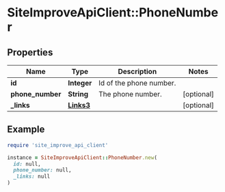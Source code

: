 # SiteImproveApiClient::PhoneNumber

## Properties

| Name | Type | Description | Notes |
| ---- | ---- | ----------- | ----- |
| **id** | **Integer** | Id of the phone number. |  |
| **phone_number** | **String** | The phone number. | [optional] |
| **_links** | [**Links3**](Links3.md) |  | [optional] |

## Example

```ruby
require 'site_improve_api_client'

instance = SiteImproveApiClient::PhoneNumber.new(
  id: null,
  phone_number: null,
  _links: null
)
```

